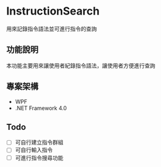 # InstructionSearch
用來記錄指令語法並可進行指令的查詢

## 功能說明
本功能主要用來讓使用者紀錄指令語法，讓使用者方便進行查詢

## 專案架構
- WPF
- .NET Framework 4.0

## Todo
- [ ] 可自行建立指令群組
- [ ] 可自行輸入指令
- [ ] 可進行指令搜尋功能
